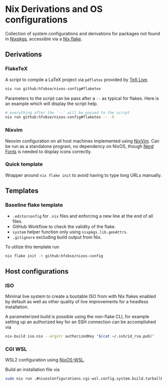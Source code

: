 # Nix Derivations and OS configurations

Collection of system configurations and derivations for packages not found in
[Nixpkgs](https://search.nixos.org), accessible via a [Nix flake](https://wiki.nixos.org/wiki/Flakes).

## Derivations

### FlakeTeX

A script to compile a LaTeX project via `pdflatex` provided by [TeX Live](https://tug.org/texlive/).

```sh
nix run github:hfxbse/nixos-config#flaketex
```

Parameters to the script can be pass after a `--` as typical for flakes.
Here is an example which will display the script help.

```sh
# everything after the `--` will be passed to the script
nix run github:hfxbse/nixos-config#flaketex -- -h
```

### Nixvim

Neovim configuration on all host machines implemented using
[NixVim](https://github.com/nix-community/nixvim).
Can be run as a standalone program, no dependency on NixOS, though
[Nerd Fonts](https://www.nerdfonts.com/) is needed to display icons correctly.

### Quick template

Wrapper around `nix flake init` to avoid having to type long URLs manually.

## Templates

### Baseline flake template

* `.editorconfig` for `.nix` files and enforcing a new line at the end of all files.
* GitHub Workflow to check the validity of the flake.
* `system` helper function only using `nixpkgs.lib.genAttrs`.
* `.gitignore` excluding build output from Nix.

To utilize this template run

```sh
nix flake init -t github:hfxbse/nixos-config
```

## Host configurations

### ISO

Minimal live system to create a bootable ISO from with Nix flakes enabled by
default as well as other quality of live improvements for a headless installation.

A parameterized build is possible using the non-flake CLI, for example setting
up an authorized key for an SSH connection can be accomplished via

```sh
nix-build iso.nix --argstr authorizedKey "$(cat ~/.ssh/id_rsa.pub)"
```

### CGI WSL

WSL2 configuration using [NixOS-WSL](https://github.com/nix-community/NixOS-WSL).

Build an installation file via

```sh
sudo nix run .#nixosConfigurations.cgi-wsl.config.system.build.tarballBuilder
```
